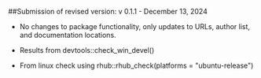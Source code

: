 ##Submission of revised version: v 0.1.1 - December 13, 2024

* No changes to package functionality, only updates to URLs, author 
  list, and documentation locations.

* Results from devtools::check_win_devel()




* From linux check using rhub::rhub_check(platforms = "ubuntu-release")
